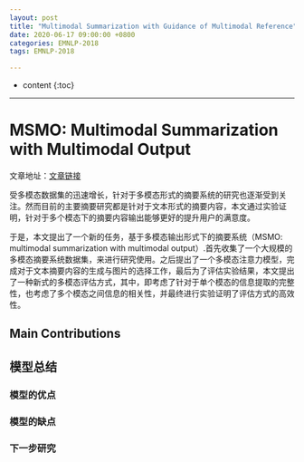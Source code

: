 ```yaml
---
layout: post
title: "Multimodal Summarization with Guidance of Multimodal Reference"
date: 2020-06-17 09:00:00 +0800 
categories: EMNLP-2018
tags: EMNLP-2018

---
```

* content
{:toc}
---

<!-- more -->

# MSMO: Multimodal Summarization with Multimodal Output

文章地址：[文章链接](http://www.nlpr.ia.ac.cn/cip/ZongPublications/2018/2018-JunnanZhu-emnlp.pdf)

受多模态数据集的迅速增长，针对于多模态形式的摘要系统的研究也逐渐受到关注。然而目前的主要摘要研究都是针对于文本形式的摘要内容，本文通过实验证明，针对于多个模态下的摘要内容输出能够更好的提升用户的满意度。

于是，本文提出了一个新的任务，基于多模态输出形式下的摘要系统（MSMO: multimodal summarization with multimodal output）.首先收集了一个大规模的多模态摘要系统数据集，来进行研究使用。之后提出了一个多模态注意力模型，完成对于文本摘要内容的生成与图片的选择工作，最后为了评估实验结果，本文提出了一种新式的多模态评估方式，其中，即考虑了针对于单个模态的信息提取的完整性，也考虑了多个模态之间信息的相关性，并最终进行实验证明了评估方式的高效性。

## Main Contributions

## 模型总结

### 模型的优点

### 模型的缺点

### 下一步研究
